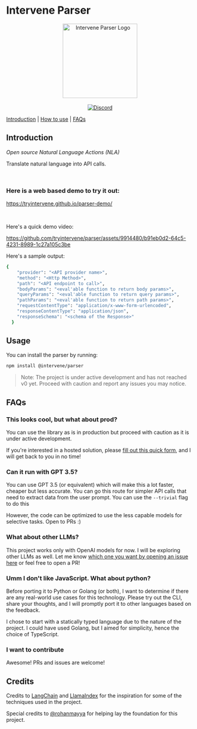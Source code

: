 # Intervene Parser

<p align="center">
  <img src="https://raw.githubusercontent.com/tryintervene/parser/main/public/images/logo.jpg" alt="Intervene Parser Logo" width="200" height="200">
  <br />
  <br />
  <a href="https://discord.gg/tsgtfUEvWk">
   <img src="https://dcbadge.vercel.app/api/server/tsgtfUEvWk?compact=true&style=flat" alt="Discord"/>
  </a>

[Introduction](#introduction) |
[How to use](#usage) |
[FAQs](#faqs)

</p>

## Introduction

_Open source Natural Language Actions (NLA)_

Translate natural language into API calls.

<br/>

### Here is a web based demo to try it out:
https://tryintervene.github.io/parser-demo/

<br />

Here's a quick demo video:

https://github.com/tryintervene/parser/assets/9914480/b91eb0d2-64c5-4231-8989-1c27a105c3be

Here's a sample output:

```bash
{
    "provider": "<API provider name>",
    "method": "<Http Method>",
    "path": "<API endpoint to call>",
    "bodyParams": "<eval'able function to return body params>",
    "queryParams": "<eval'able function to return query params>",
    "pathParams": "<eval'able function to return path params>",
    "requestContentType": "application/x-www-form-urlencoded",
    "responseContentType": "application/json",
    "responseSchema": "<schema of the Response>"
  }
```

## Usage

You can install the parser by running:

```bash
npm install @intervene/parser
```

> Note: The project is under active development and has not reached v0 yet. Proceed with caution and report any issues you may notice.

## FAQs

### This looks cool, but what about prod?

You can use the library as is in production but proceed with caution as it is under active development.

If you're interested in a hosted solution, please [fill out this quick form](https://tally.so/r/wzMJ8a), and I will get back to you in no time!

### Can it run with GPT 3.5?

You can use GPT 3.5 (or equivalent) which will make this a lot faster, cheaper but less accurate. You can go this route for simpler API calls that need to extract data from the user prompt. You can use the `--trivial` flag to do this

However, the code can be optimized to use the less capable models for selective tasks. Open to PRs :)

### What about other LLMs?

This project works only with OpenAI models for now. I will be exploring other LLMs as well. Let me know [which one you want by opening an issue here](https://github.com/tryintervene/parser/issues/new?title=Request%20to%20integrate%20LLM:%20[LLM]&body=Hi,%20can%20you%20please%20add%20the%20following%20LLM%20to%20the%20parser:%20) or feel free to open a PR!

### Umm I don't like JavaScript. What about python?

Before porting it to Python or Golang (or both), I want to determine if there are any real-world use cases for this technology. Please try out the CLI, share your thoughts, and I will promptly port it to other languages based on the feedback.

I chose to start with a statically typed language due to the nature of the project. I could have used Golang, but I aimed for simplicity, hence the choice of TypeScript.

### I want to contribute

Awesome! PRs and issues are welcome!

## Credits

Credits to [LangChain](https://github.com/langchain-ai/langchain) and [LlamaIndex](https://github.com/run-llama/llama_index) for the inspiration for some of the techniques used in the project.

Special credits to [@rohanmayya](https://github.com/rohanmayya) for helping lay the foundation for this project.
